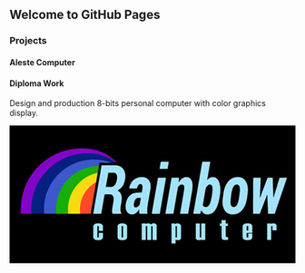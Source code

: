 ## Welcome to GitHub Pages

### Projects


#### Aleste Computer


#### Diploma Work

Design and production 8-bits personal computer with color graphics display. 

![Rainbow Compuer](projects/rainbow/rainbow-eng-512.png)

